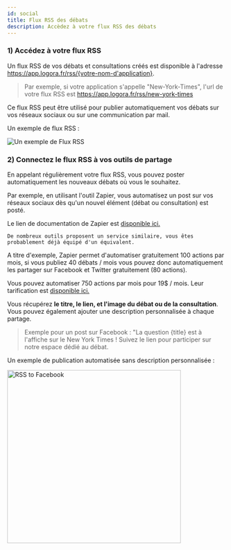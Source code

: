 ```yaml
---
id: social
title: Flux RSS des débats
description: Accèdez à votre flux RSS des débats
---
```


### 1) Accédez à votre flux RSS

Un flux RSS de vos débats et consultations créés est disponible à l'adresse https://app.logora.fr/rss/{votre-nom-d'application}. 

> Par exemple, si votre application s'appelle "New-York-Times", l'url de votre flux RSS est https://app.logora.fr/rss/new-york-times

Ce flux RSS peut être utilisé pour publier automatiquement vos débats sur vos réseaux sociaux ou sur une communication par mail. 

Un exemple de flux RSS :

![Un exemple de Flux RSS](/img/rss.png)


### 2) Connectez le flux RSS à vos outils de partage

En appelant régulièrement votre flux RSS, vous pouvez poster automatiquement les nouveaux débats où vous le souhaitez. 

Par exemple, en utilisant l'outil Zapier, vous automatisez un post sur vos réseaux sociaux dès qu'un nouvel élément (débat ou consultation) est posté. 

Le lien de documentation de Zapier est [disponible ici.](https://zapier.com/apps/facebook-pages/integrations/rss/39/post-new-rss-items-to-a-facebook-page)

`De nombreux outils proposent un service similaire, vous êtes probablement déjà équipé d'un équivalent.`

A titre d'exemple, Zapier permet d'automatiser gratuitement 100 actions par mois, si vous publiez 40 débats / mois vous pouvez donc automatiquement les partager sur Facebook et Twitter gratuitement (80 actions). 

Vous pouvez automatiser 750 actions par mois pour 19$ / mois. Leur tarification est [disponible ici.](https://zapier.com/app/pricing)


Vous récupérez **le titre, le lien, et l'image du débat ou de la consultation**. 
Vous pouvez également ajouter une description personnalisée à chaque partage. 

> Exemple pour un post sur Facebook : "La question {title} est à l'affiche sur le New York Times ! Suivez le lien pour participer sur notre espace dédié au débat.

Un exemple de publication automatisée sans description personnalisée : 

<img src="/img/publicationfb.png" alt="RSS to Facebook" width="400"/>
